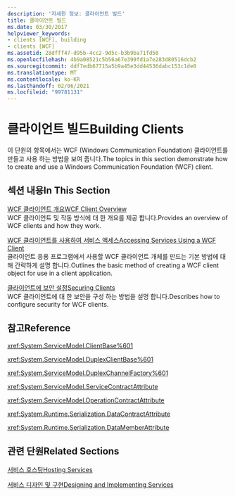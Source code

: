 ```yaml
---
description: '자세한 정보: 클라이언트 빌드'
title: 클라이언트 빌드
ms.date: 03/30/2017
helpviewer_keywords:
- clients [WCF], building
- clients [WCF]
ms.assetid: 28dfff47-d95b-4cc2-9d5c-b3b9ba71fd50
ms.openlocfilehash: 4b9a08521c5b56a67e399fd1a7e283d80516dcb2
ms.sourcegitcommit: ddf7edb67715a5b9a45e3dd44536dabc153c1de0
ms.translationtype: MT
ms.contentlocale: ko-KR
ms.lasthandoff: 02/06/2021
ms.locfileid: "99781131"
---
```

# <a name="building-clients"></a><span data-ttu-id="b0f76-103">클라이언트 빌드</span><span class="sxs-lookup"><span data-stu-id="b0f76-103">Building Clients</span></span>

<span data-ttu-id="b0f76-104">이 단원의 항목에서는 WCF (Windows Communication Foundation) 클라이언트를 만들고 사용 하는 방법을 보여 줍니다.</span><span class="sxs-lookup"><span data-stu-id="b0f76-104">The topics in this section demonstrate how to create and use a Windows Communication Foundation (WCF) client.</span></span>  
  
## <a name="in-this-section"></a><span data-ttu-id="b0f76-105">섹션 내용</span><span class="sxs-lookup"><span data-stu-id="b0f76-105">In This Section</span></span>  

 [<span data-ttu-id="b0f76-106">WCF 클라이언트 개요</span><span class="sxs-lookup"><span data-stu-id="b0f76-106">WCF Client Overview</span></span>](wcf-client-overview.md)  
 <span data-ttu-id="b0f76-107">WCF 클라이언트 및 작동 방식에 대 한 개요를 제공 합니다.</span><span class="sxs-lookup"><span data-stu-id="b0f76-107">Provides an overview of WCF clients and how they work.</span></span>  
  
 [<span data-ttu-id="b0f76-108">WCF 클라이언트를 사용하여 서비스 액세스</span><span class="sxs-lookup"><span data-stu-id="b0f76-108">Accessing Services Using a WCF Client</span></span>](accessing-services-using-a-wcf-client.md)  
 <span data-ttu-id="b0f76-109">클라이언트 응용 프로그램에서 사용할 WCF 클라이언트 개체를 만드는 기본 방법에 대해 간략하게 설명 합니다.</span><span class="sxs-lookup"><span data-stu-id="b0f76-109">Outlines the basic method of creating a WCF client object for use in a client application.</span></span>  
  
 [<span data-ttu-id="b0f76-110">클라이언트에 보안 설정</span><span class="sxs-lookup"><span data-stu-id="b0f76-110">Securing Clients</span></span>](securing-clients.md)  
 <span data-ttu-id="b0f76-111">WCF 클라이언트에 대 한 보안을 구성 하는 방법을 설명 합니다.</span><span class="sxs-lookup"><span data-stu-id="b0f76-111">Describes how to configure security for WCF clients.</span></span>  
  
## <a name="reference"></a><span data-ttu-id="b0f76-112">참고</span><span class="sxs-lookup"><span data-stu-id="b0f76-112">Reference</span></span>  

 <xref:System.ServiceModel.ClientBase%601>  
  
 <xref:System.ServiceModel.DuplexClientBase%601>  
  
 <xref:System.ServiceModel.DuplexChannelFactory%601>  
  
 <xref:System.ServiceModel.ServiceContractAttribute>  
  
 <xref:System.ServiceModel.OperationContractAttribute>  
  
 <xref:System.Runtime.Serialization.DataContractAttribute>  
  
 <xref:System.Runtime.Serialization.DataMemberAttribute>  
  
## <a name="related-sections"></a><span data-ttu-id="b0f76-113">관련 단원</span><span class="sxs-lookup"><span data-stu-id="b0f76-113">Related Sections</span></span>  

 [<span data-ttu-id="b0f76-114">서비스 호스팅</span><span class="sxs-lookup"><span data-stu-id="b0f76-114">Hosting Services</span></span>](hosting-services.md)  
  
 [<span data-ttu-id="b0f76-115">서비스 디자인 및 구현</span><span class="sxs-lookup"><span data-stu-id="b0f76-115">Designing and Implementing Services</span></span>](designing-and-implementing-services.md)
